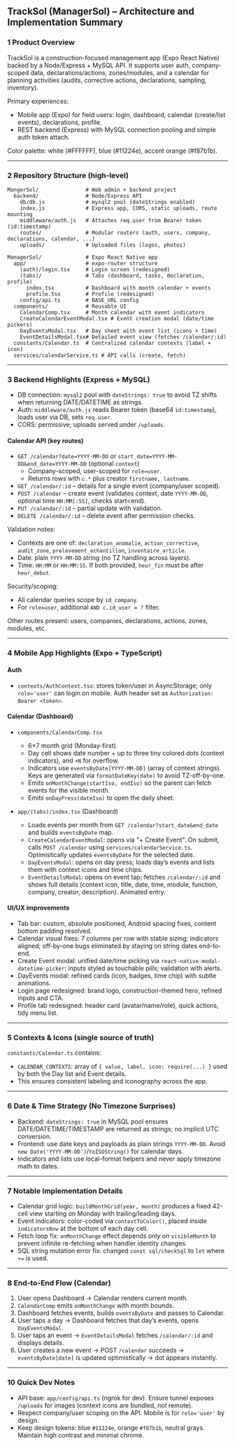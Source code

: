 ## TrackSol (ManagerSol) – Architecture and Implementation Summary

### 1 Product Overview
TrackSol is a construction-focused management app (Expo React Native) backed by a Node/Express + MySQL API. It supports user auth, company-scoped data, declarations/actions, zones/modules, and a calendar for planning activities (audits, corrective actions, declarations, sampling, inventory).

Primary experiences:
- Mobile app (Expo) for field users: login, dashboard, calendar (create/list events), declarations, profile.
- REST backend (Express) with MySQL connection pooling and simple auth token attach.

Color palette: white (#FFFFFF), blue (#11224e), accent orange (#f87b1b).

---

### 2 Repository Structure (high-level)

```
MangerSol/               # Web admin + backend project
  backend/               # Node/Express API
    db/db.js             # mysql2 pool (dateStrings enabled)
    index.js             # Express app, CORS, static uploads, route mounting
    middleware/auth.js   # Attaches req.user from Bearer token (id:timestamp)
    routes/              # Modular routers (auth, users, company, declarations, calendar, ...)
    uploads/             # Uploaded files (logos, photos)

ManagerSol/              # Expo React Native app
  app/                   # expo-router structure
    (auth)/login.tsx     # Login screen (redesigned)
    (tabs)/              # Tabs (dashboard, tasks, declaration, profile)
      index.tsx          # Dashboard with month calendar + events
      profile.tsx        # Profile (redesigned)
    config/api.ts        # BASE_URL config
  components/            # Reusable UI
    CalendarComp.tsx     # Month calendar with event indicators
    CreateCalendarEventModal.tsx # Event creation modal (date/time pickers)
    DayEventsModal.tsx   # Day sheet with event list (icons + time)
    EventDetailsModal.tsx# Detailed event view (fetches /calendar/:id)
  constants/Calendar.ts  # Centralized calendar contexts (label + icon)
  services/calendarService.ts # API calls (create, fetch)
```

---

### 3 Backend Highlights (Express + MySQL)

- DB connection: `mysql2` pool with `dateStrings: true` to avoid TZ shifts when returning DATE/DATETIME as strings.
- Auth: `middleware/auth.js` reads Bearer token (base64 `id:timestamp`), loads user via DB, sets `req.user`.
- CORS: permissive; uploads served under `/uploads`.

#### Calendar API (key routes)
- `GET /calendar?date=YYYY-MM-DD` or `start_date=YYYY-MM-DD&end_date=YYYY-MM-DD` (optional `context`)
  - Company-scoped, user-scoped for `role=user`.
  - Returns rows with `c.*` plus creator `firstname, lastname`.
- `GET /calendar/:id` – details for a single event (company/user scoped).
- `POST /calendar` – create event (validates context, date `YYYY-MM-DD`, optional time `HH:MM[:SS]`, checks start<end).
- `PUT /calendar/:id` – partial update with validation.
- `DELETE /calendar/:id` – delete event after permission checks.

Validation notes:
- Contexts are one of: `declaration_anomalie`, `action_corrective`, `audit_zone`, `prelevement_echantillon`, `inventaire_article`.
- Date: plain `YYYY-MM-DD` string (no TZ handling across layers).
- Time: `HH:MM` or `HH:MM:SS`. If both provided, `heur_fin` must be after `heur_debut`.

Security/scoping:
- All calendar queries scope by `id_company`.
- For `role=user`, additional `AND c.id_user = ?` filter.

Other routes present: users, companies, declarations, actions, zones, modules, etc.

---

### 4 Mobile App Highlights (Expo + TypeScript)

#### Auth
- `contexts/AuthContext.tsx`: stores token/user in AsyncStorage; only `role='user'` can login on mobile. Auth header set as `Authorization: Bearer <token>`.

#### Calendar (Dashboard)
- `components/CalendarComp.tsx`
  - 6×7 month grid (Monday-first).
  - Day cell shows date number + up to three tiny colored dots (context indicators), and `+N` for overflow.
  - Indicators use `eventsByDate[YYYY-MM-DD]` (array of context strings). Keys are generated via `formatDateKey(date)` to avoid TZ-off-by-one.
  - Emits `onMonthChange(startIso, endIso)` so the parent can fetch events for the visible month.
  - Emits `onDayPress(dateIso)` to open the daily sheet.

- `app/(tabs)/index.tsx` (Dashboard)
  - Loads events per month from `GET /calendar?start_date&end_date` and builds `eventsByDate` map.
  - `CreateCalendarEventModal`: opens via "+ Create Event". On submit, calls `POST /calendar` using `services/calendarService.ts`. Optimistically updates `eventsByDate` for the selected date.
  - `DayEventsModal`: opens on day press; loads day’s events and lists them with context icons and time chips.
  - `EventDetailsModal`: opens on event tap; fetches `/calendar/:id` and shows full details (context icon, title, date, time, module, function, company, creator, description). Animated entry.

#### UI/UX improvements
- Tab bar: custom, absolute positioned, Android spacing fixes, content bottom padding resolved.
- Calendar visual fixes: 7 columns per row with stable sizing; indicators aligned; off-by-one bugs eliminated by staying on string dates end-to-end.
- Create Event modal: unified date/time picking via `react-native-modal-datetime-picker`; inputs styled as touchable pills; validation with alerts.
- DayEvents modal: refined cards (icon, badges, time chip) with subtle animations.
- Login page redesigned: brand logo, construction-themed hero, refined inputs and CTA.
- Profile tab redesigned: header card (avatar/name/role), quick actions, tidy menu list.

---

### 5 Contexts & Icons (single source of truth)

`constants/Calendar.ts` contains:
- `CALENDAR_CONTEXTS`: array of `{ value, label, icon: require(...) }` used by both the Day list and Event details.
- This ensures consistent labeling and iconography across the app.

---

### 6 Date & Time Strategy (No Timezone Surprises)

- Backend: `dateStrings: true` in MySQL pool ensures DATE/DATETIME/TIMESTAMP are returned as strings; no implicit UTC conversion.
- Frontend: use date keys and payloads as plain strings `YYYY-MM-DD`. Avoid `new Date('YYYY-MM-DD')`/`toISOString()` for calendar days.
- Indicators and lists use local-format helpers and never apply timezone math to dates.

---

### 7 Notable Implementation Details

- Calendar grid logic: `buildMonthGrid(year, month)` produces a fixed 42-cell view starting on Monday with trailing/leading days.
- Event indicators: color-coded via `contextToColor()`, placed inside `indicatorsRow` at the bottom of each day cell.
- Fetch loop fix: `onMonthChange` effect depends only on `visibleMonth` to prevent infinite re-fetching when handler identity changes.
- SQL string mutation error fix: changed `const sql/checkSql` to `let` where `+=` is used.

---

### 8 End-to-End Flow (Calendar)

1. User opens Dashboard → Calendar renders current month.
2. `CalendarComp` emits `onMonthChange` with month bounds.
3. Dashboard fetches events, builds `eventsByDate` and passes to Calendar.
4. User taps a day → Dashboard fetches that day’s events, opens `DayEventsModal`.
5. User taps an event → `EventDetailsModal` fetches `/calendar/:id` and displays details.
6. User creates a new event → POST `/calendar` succeeds → `eventsByDate[date]` is updated optimistically → dot appears instantly.



---

### 10 Quick Dev Notes

- API base: `app/config/api.ts` (ngrok for dev). Ensure tunnel exposes `/uploads` for images (context icons are bundled, not remote).
- Respect company/user scoping on the API. Mobile is for `role='user'` by design.
- Keep design tokens: blue `#11224e`, orange `#f87b1b`, neutral grays. Maintain high contrast and minimal chrome.


